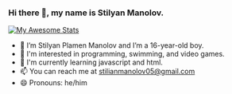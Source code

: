 ### Hi there 👋, my name is Stilyan Manolov.
  [![My Awesome Stats](https://awesome-github-stats.azurewebsites.net/user-stats/Stili559?cardType=level&theme=ayu-mirage)](https://git.io/awesome-stats-card)
-  💬 I’m Stilyan Plamen Manolov and I’m a 16-year-old boy.
-  👀 I'm interested in programming, swimming, and video games.
-  🌱 I'm currently learning javascript and html.	
-  📫 You can reach me at stilianmanolov05@gmail.com
-  😄 Pronouns: he/him

<!---
Stili559/Stili559 is a ✨ special ✨ repository because its `README.md` (this file) appears on your GitHub profile.
You can click the Preview link to take a look at your changes.
--->

